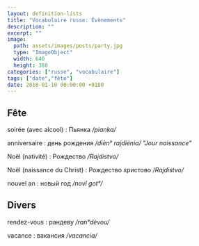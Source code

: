 ```yaml
---
layout: definition-lists
title: "Vocabulaire russe: Évènements"
description: ""
excerpt: ""
image:
  path: assets/images/posts/party.jpg
  type: "ImageObject"
  width: 640
  height: 360
categories: ["russe", "vocabulaire"]
tags: ["date","fête"]
date: 2018-01-10 00:00:00 +0100
---
```


## Fête

soirée (avec alcool)
: Пьянка
*/pianka/*

anniversaire
: день рождения
*/diènʸ rajdiénia/ "Jour naissance"*

Noël (nativité)
: Рождество
*/Rajdistvo/*

Noël (naissance du Christ)
: Рождество христово
*/Rajdistvo/*

nouvel an
: новый год
*/novî gotᵉ/*


## Divers

rendez-vous
: рандеву
*/ranᵉdèvou/*

vacance
: вакансия
*/vacancia/*
